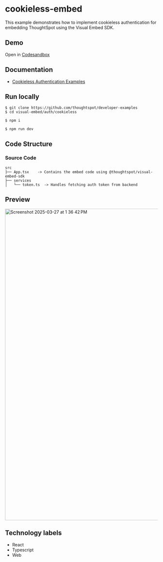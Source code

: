 # cookieless-embed

This example demonstrates how to implement cookieless authentication for embedding ThoughtSpot using the Visual Embed SDK.

## Demo

Open in [Codesandbox](https://githubbox.com/thoughtspot/developer-examples/tree/main/visual-embed/auth/cookieless)

## Documentation

- [Cookieless Authentication Examples](https://developers.thoughtspot.com/docs/trusted-auth-sdk#_cookieless_authentication_examples)

## Run locally

```
$ git clone https://github.com/thoughtspot/developer-examples
$ cd visual-embed/auth/cookieless
```
```
$ npm i
```
```
$ npm run dev
```

## Code Structure

### Source Code
```
src
├── App.tsx    -> Contains the embed code using @thoughtspot/visual-embed-sdk
├── services
│   └── token.ts  -> Handles fetching auth token from backend
```

## Preview
<img width="1027" alt="Screenshot 2025-03-27 at 1 36 42 PM" src="https://github.com/user-attachments/assets/a0d5bd3d-df9b-477d-aa58-00ac7c8d7b89" />

## Technology labels

- React
- Typescript
- Web

